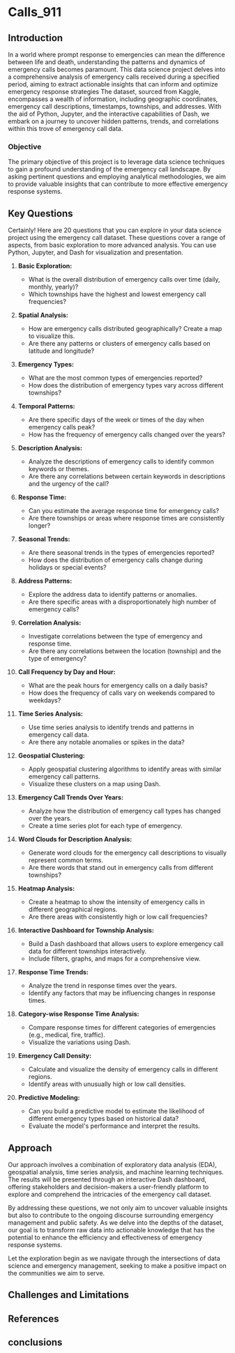 # Calls_911
## Introduction
In a world where prompt response to emergencies can mean the difference between life and death, understanding the patterns and dynamics of emergency calls becomes paramount. This data science project delves into a comprehensive analysis of emergency calls received during a specified period, aiming to extract actionable insights that can inform and optimize emergency response strategies
The dataset, sourced from Kaggle, encompasses a wealth of information, including geographic coordinates, emergency call descriptions, timestamps, townships, and addresses. With the aid of Python, Jupyter, and the interactive capabilities of Dash, we embark on a journey to uncover hidden patterns, trends, and correlations within this trove of emergency call data.
### Objective
The primary objective of this project is to leverage data science techniques to gain a profound understanding of the emergency call landscape. By asking pertinent questions and employing analytical methodologies, we aim to provide valuable insights that can contribute to more effective emergency response systems.
## Key Questions
Certainly! Here are 20 questions that you can explore in your data science project using the emergency call dataset. These questions cover a range of aspects, from basic exploration to more advanced analysis. You can use Python, Jupyter, and Dash for visualization and presentation.

1. **Basic Exploration:**
   - What is the overall distribution of emergency calls over time (daily, monthly, yearly)?
   - Which townships have the highest and lowest emergency call frequencies?

2. **Spatial Analysis:**
   - How are emergency calls distributed geographically? Create a map to visualize this.
   - Are there any patterns or clusters of emergency calls based on latitude and longitude?

3. **Emergency Types:**
   - What are the most common types of emergencies reported?
   - How does the distribution of emergency types vary across different townships?

4. **Temporal Patterns:**
   - Are there specific days of the week or times of the day when emergency calls peak?
   - How has the frequency of emergency calls changed over the years?

5. **Description Analysis:**
   - Analyze the descriptions of emergency calls to identify common keywords or themes.
   - Are there any correlations between certain keywords in descriptions and the urgency of the call?

6. **Response Time:**
   - Can you estimate the average response time for emergency calls?
   - Are there townships or areas where response times are consistently longer?

7. **Seasonal Trends:**
   - Are there seasonal trends in the types of emergencies reported?
   - How does the distribution of emergency calls change during holidays or special events?

8. **Address Patterns:**
   - Explore the address data to identify patterns or anomalies.
   - Are there specific areas with a disproportionately high number of emergency calls?

9. **Correlation Analysis:**
   - Investigate correlations between the type of emergency and response time.
   - Are there any correlations between the location (township) and the type of emergency?

10. **Call Frequency by Day and Hour:**
    - What are the peak hours for emergency calls on a daily basis?
    - How does the frequency of calls vary on weekends compared to weekdays?

11. **Time Series Analysis:**
    - Use time series analysis to identify trends and patterns in emergency call data.
    - Are there any notable anomalies or spikes in the data?

12. **Geospatial Clustering:**
    - Apply geospatial clustering algorithms to identify areas with similar emergency call patterns.
    - Visualize these clusters on a map using Dash.

13. **Emergency Call Trends Over Years:**
    - Analyze how the distribution of emergency call types has changed over the years.
    - Create a time series plot for each type of emergency.

14. **Word Clouds for Description Analysis:**
    - Generate word clouds for the emergency call descriptions to visually represent common terms.
    - Are there words that stand out in emergency calls from different townships?

15. **Heatmap Analysis:**
    - Create a heatmap to show the intensity of emergency calls in different geographical regions.
    - Are there areas with consistently high or low call frequencies?

16. **Interactive Dashboard for Township Analysis:**
    - Build a Dash dashboard that allows users to explore emergency call data for different townships interactively.
    - Include filters, graphs, and maps for a comprehensive view.

17. **Response Time Trends:**
    - Analyze the trend in response times over the years.
    - Identify any factors that may be influencing changes in response times.

18. **Category-wise Response Time Analysis:**
    - Compare response times for different categories of emergencies (e.g., medical, fire, traffic).
    - Visualize the variations using Dash.

19. **Emergency Call Density:**
    - Calculate and visualize the density of emergency calls in different regions.
    - Identify areas with unusually high or low call densities.

20. **Predictive Modeling:**
    - Can you build a predictive model to estimate the likelihood of different emergency types based on historical data?
    - Evaluate the model's performance and interpret the results.
## Approach
Our approach involves a combination of exploratory data analysis (EDA), geospatial analysis, time series analysis, and machine learning techniques. The results will be presented through an interactive Dash dashboard, offering stakeholders and decision-makers a user-friendly platform to explore and comprehend the intricacies of the emergency call dataset.

By addressing these questions, we not only aim to uncover valuable insights but also to contribute to the ongoing discourse surrounding emergency management and public safety. As we delve into the depths of the dataset, our goal is to transform raw data into actionable knowledge that has the potential to enhance the efficiency and effectiveness of emergency response systems.

Let the exploration begin as we navigate through the intersections of data science and emergency management, seeking to make a positive impact on the communities we aim to serve.
## Challenges and Limitations
## References
## conclusions